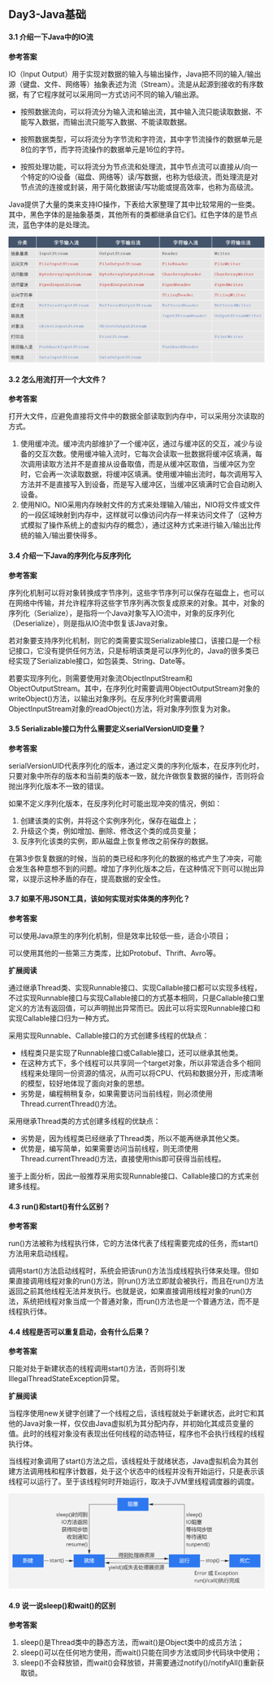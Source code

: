 ## Day3-Java基础

#### 3.1 介绍一下Java中的IO流

**参考答案**

IO（Input Output）用于实现对数据的输入与输出操作，Java把不同的输入/输出源（键盘、文件、网络等）抽象表述为流（Stream）。流是从起源到接收的有序数据，有了它程序就可以采用同一方式访问不同的输入/输出源。

- 按照数据流向，可以将流分为输入流和输出流，其中输入流只能读取数据、不能写入数据，而输出流只能写入数据、不能读取数据。
- 按照数据类型，可以将流分为字节流和字符流，其中字节流操作的数据单元是8位的字节，而字符流操作的数据单元是16位的字符。

- 按照处理功能，可以将流分为节点流和处理流，其中节点流可以直接从/向一个特定的IO设备（磁盘、网络等）读/写数据，也称为低级流，而处理流是对节点流的连接或封装，用于简化数据读/写功能或提高效率，也称为高级流。

Java提供了大量的类来支持IO操作，下表给大家整理了其中比较常用的一些类。其中，黑色字体的是抽象基类，其他所有的类都继承自它们。红色字体的是节点流，蓝色字体的是处理流。

![IO流](img/IO流.png)

#### 3.2 怎么用流打开一个大文件？

**参考答案**

打开大文件，应避免直接将文件中的数据全部读取到内存中，可以采用分次读取的方式。

1. 使用缓冲流。缓冲流内部维护了一个缓冲区，通过与缓冲区的交互，减少与设备的交互次数。使用缓冲输入流时，它每次会读取一批数据将缓冲区填满，每次调用读取方法并不是直接从设备取值，而是从缓冲区取值，当缓冲区为空时，它会再一次读取数据，将缓冲区填满。使用缓冲输出流时，每次调用写入方法并不是直接写入到设备，而是写入缓冲区，当缓冲区填满时它会自动刷入设备。
2. 使用NIO。NIO采用内存映射文件的方式来处理输入/输出，NIO将文件或文件的一段区域映射到内存中，这样就可以像访问内存一样来访问文件了（这种方式模拟了操作系统上的虚拟内存的概念），通过这种方式来进行输入/输出比传统的输入/输出要快得多。

#### 3.4 介绍一下Java的序列化与反序列化

**参考答案**

序列化机制可以将对象转换成字节序列，这些字节序列可以保存在磁盘上，也可以在网络中传输，并允许程序将这些字节序列再次恢复成原来的对象。其中，对象的序列化（Serialize），是指将一个Java对象写入IO流中，对象的反序列化（Deserialize），则是指从IO流中恢复该Java对象。

若对象要支持序列化机制，则它的类需要实现Serializable接口，该接口是一个标记接口，它没有提供任何方法，只是标明该类是可以序列化的，Java的很多类已经实现了Serializable接口，如包装类、String、Date等。

若要实现序列化，则需要使用对象流ObjectInputStream和ObjectOutputStream。其中，在序列化时需要调用ObjectOutputStream对象的writeObject()方法，以输出对象序列。在反序列化时需要调用ObjectInputStream对象的readObject()方法，将对象序列恢复为对象。

#### 3.5 Serializable接口为什么需要定义serialVersionUID变量？

**参考答案**

serialVersionUID代表序列化的版本，通过定义类的序列化版本，在反序列化时，只要对象中所存的版本和当前类的版本一致，就允许做恢复数据的操作，否则将会抛出序列化版本不一致的错误。

如果不定义序列化版本，在反序列化时可能出现冲突的情况，例如：

1. 创建该类的实例，并将这个实例序列化，保存在磁盘上；
2. 升级这个类，例如增加、删除、修改这个类的成员变量；
3. 反序列化该类的实例，即从磁盘上恢复修改之前保存的数据。

在第3步恢复数据的时候，当前的类已经和序列化的数据的格式产生了冲突，可能会发生各种意想不到的问题。增加了序列化版本之后，在这种情况下则可以抛出异常，以提示这种矛盾的存在，提高数据的安全性。

#### 3.7 如果不用JSON工具，该如何实现对实体类的序列化？

**参考答案**

可以使用Java原生的序列化机制，但是效率比较低一些，适合小项目；

可以使用其他的一些第三方类库，比如Protobuf、Thrift、Avro等。

**扩展阅读**

通过继承Thread类、实现Runnable接口、实现Callable接口都可以实现多线程，不过实现Runnable接口与实现Callable接口的方式基本相同，只是Callable接口里定义的方法有返回值，可以声明抛出异常而已。因此可以将实现Runnable接口和实现Callable接口归为一种方式。

采用实现Runnable、Callable接口的方式创建多线程的优缺点：

- 线程类只是实现了Runnable接口或Callable接口，还可以继承其他类。
- 在这种方式下，多个线程可以共享同一个target对象，所以非常适合多个相同线程来处理同一份资源的情况，从而可以将CPU、代码和数据分开，形成清晰的模型，较好地体现了面向对象的思想。
- 劣势是，编程稍稍复杂，如果需要访问当前线程，则必须使用Thread.currentThread()方法。

采用继承Thread类的方式创建多线程的优缺点：

- 劣势是，因为线程类已经继承了Thread类，所以不能再继承其他父类。
- 优势是，编写简单，如果需要访问当前线程，则无须使用Thread.currentThread()方法，直接使用this即可获得当前线程。

鉴于上面分析，因此一般推荐采用实现Runnable接口、Callable接口的方式来创建多线程。

#### 4.3 run()和start()有什么区别？

**参考答案**

run()方法被称为线程执行体，它的方法体代表了线程需要完成的任务，而start()方法用来启动线程。

调用start()方法启动线程时，系统会把该run()方法当成线程执行体来处理。但如果直接调用线程对象的run()方法，则run()方法立即就会被执行，而且在run()方法返回之前其他线程无法并发执行。也就是说，如果直接调用线程对象的run()方法，系统把线程对象当成一个普通对象，而run()方法也是一个普通方法，而不是线程执行体。

#### 4.4 线程是否可以重复启动，会有什么后果？

**参考答案**

只能对处于新建状态的线程调用start()方法，否则将引发IllegalThreadStateException异常。

**扩展阅读**

当程序使用new关键字创建了一个线程之后，该线程就处于新建状态，此时它和其他的Java对象一样，仅仅由Java虚拟机为其分配内存，并初始化其成员变量的值。此时的线程对象没有表现出任何线程的动态特征，程序也不会执行线程的线程执行体。

当线程对象调用了start()方法之后，该线程处于就绪状态，Java虚拟机会为其创建方法调用栈和程序计数器，处于这个状态中的线程并没有开始运行，只是表示该线程可以运行了。至于该线程何时开始运行，取决于JVM里线程调度器的调度。

![线程五种状态](img/线程五种状态.png)

#### 4.9 说一说sleep()和wait()的区别

**参考答案**

1. sleep()是Thread类中的静态方法，而wait()是Object类中的成员方法；
2. sleep()可以在任何地方使用，而wait()只能在同步方法或同步代码块中使用；
3. sleep()不会释放锁，而wait()会释放锁，并需要通过notify()/notifyAll()重新获取锁。